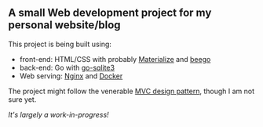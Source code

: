 A small Web development project for my personal website/blog
---

This project is being built using:
- front-end: HTML/CSS with probably [Materialize](https://materializecss.com) and [beego](https://github.com/astaxie/beego://github.com/astaxie/beego)
- back-end: Go with [go-sqlite3](https://github.com/mattn/go-sqlite3)
- Web serving: [Nginx](https://www.nginx.com/) and [Docker](https://www.docker.com/)

The project might follow the venerable [MVC design pattern](https://en.wikipedia.org/wiki/Model%E2%80%93view%E2%80%93controller), though I am not sure yet.

*It's largely a work-in-progress!*
